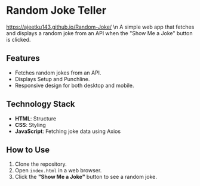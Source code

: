 # Random Joke Teller
https://ajeetku143.github.io/Random-Joke/  \n
A simple web app that fetches and displays a random joke from an API when the "Show Me a Joke" button is clicked.

## Features
- Fetches random jokes from an API.
- Displays Setup and Punchline.
- Responsive design for both desktop and mobile.

## Technology Stack
- **HTML**: Structure
- **CSS**: Styling
- **JavaScript**: Fetching joke data using Axios

## How to Use
1. Clone the repository.
2. Open `index.html` in a web browser.
3. Click the **"Show Me a Joke"** button to see a random joke.
